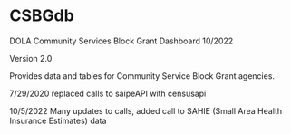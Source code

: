 # CSBGdb
DOLA Community Services Block Grant Dashboard  10/2022

Version 2.0

Provides data and tables for Community Service Block Grant agencies.

7/29/2020  replaced calls to saipeAPI with censusapi

10/5/2022 Many updates to calls, added call to SAHIE (Small Area Health Insurance Estimates) data
